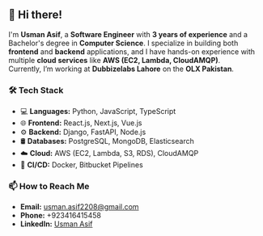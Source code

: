
## 👋 Hi there!

I'm **Usman Asif**, a **Software Engineer** with **3 years of experience** and a Bachelor's degree in **Computer Science**. I specialize in building both **frontend** and **backend** applications, and I have hands-on experience with multiple **cloud services** like **AWS (EC2, Lambda, CloudAMQP)**.  
Currently, I’m working at **Dubbizelabs Lahore** on the **OLX Pakistan**.

### 🛠 Tech Stack

-   💻 **Languages:** Python, JavaScript, TypeScript
-   🌐 **Frontend:** React.js, Next.js, Vue.js
-   ⚙️ **Backend:** Django, FastAPI, Node.js
-   🛢 **Databases:** PostgreSQL, MongoDB, Elasticsearch
-   ☁️ **Cloud:** AWS (EC2, Lambda, S3, RDS), CloudAMQP 
-   🔄 **CI/CD:** Docker, Bitbucket Pipelines

### 📫 How to Reach Me

-   **Email:** usman.asif2208@gmail.com
-   **Phone:** +923416415458
-   **LinkedIn:** [Usman Asif](https://www.linkedin.com/in/usman-asif-ua2208/)
